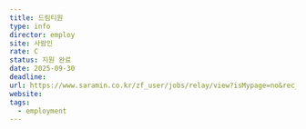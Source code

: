 ```yaml
---
title: 드림티원
type: info
director: employ
site: 사람인
rate: C
status: 지원 완료
date: 2025-09-30
deadline:
url: https://www.saramin.co.kr/zf_user/jobs/relay/view?isMypage=no&rec_idx=51772792&recommend_ids=eJxFzcENwDAIQ9GVgBiDp%2BkiHb6tFNLjl8wjnQ5EXO11p0Nchh3NKNOOEsXcIcSinWD1mSEtZgZQ6B94vbmJRs8fLUUewOA9dIdyDSCvBL94AFntK0s%3D&view_type=avatar&gz=1&t_ref_scnid=817&t_ref_content=SRI_050_MYPAGE_MIX_RCT&t_ref=avatar&inner_source=saramin&inner_medium=pattern&inner_campaign=SRI_050_MYPAGE_MIX_RCT&inner_term=5&referNonce=1ea98ae14161da2228a9&immediately_apply_layer_open=n#seq=0
website:
tags:
  - employment
---
```







